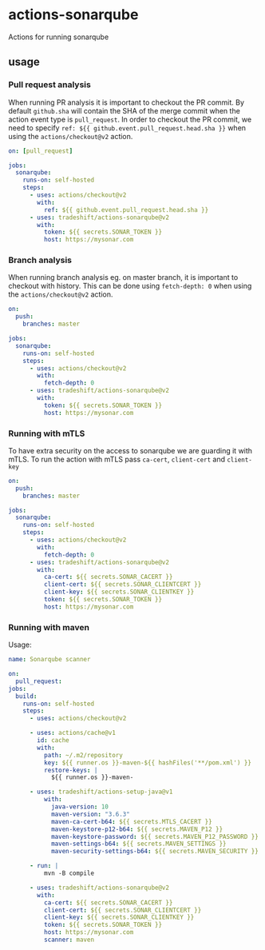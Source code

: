 # actions-sonarqube

Actions for running sonarqube

## usage

### Pull request analysis

When running PR analysis it is important to checkout the PR commit. By default
`github.sha` will contain the SHA of the merge commit when the action event
type is `pull_request`. In order to checkout the PR commit, we need to specify
`ref: ${{ github.event.pull_request.head.sha }}` when using the
`actions/checkout@v2` action.

```yaml
on: [pull_request]

jobs:
  sonarqube:
    runs-on: self-hosted
    steps:
      - uses: actions/checkout@v2
        with:
          ref: ${{ github.event.pull_request.head.sha }}
      - uses: tradeshift/actions-sonarqube@v2
        with:
          token: ${{ secrets.SONAR_TOKEN }}
          host: https://mysonar.com
```

### Branch analysis

When running branch analysis eg. on master branch, it is important to
checkout with history. This can be done using `fetch-depth: 0` when using
the `actions/checkout@v2` action.

```yaml
on:
  push:
    branches: master

jobs:
  sonarqube:
    runs-on: self-hosted
    steps:
      - uses: actions/checkout@v2
        with:
          fetch-depth: 0
      - uses: tradeshift/actions-sonarqube@v2
        with:
          token: ${{ secrets.SONAR_TOKEN }}
          host: https://mysonar.com
```

### Running with mTLS

To have extra security on the access to sonarqube we are guarding it with mTLS. To run the action with mTLS pass `ca-cert`, `client-cert` and `client-key`

```yaml
on:
  push:
    branches: master

jobs:
  sonarqube:
    runs-on: self-hosted
    steps:
      - uses: actions/checkout@v2
        with:
          fetch-depth: 0
      - uses: tradeshift/actions-sonarqube@v2
        with:
          ca-cert: ${{ secrets.SONAR_CACERT }}
          client-cert: ${{ secrets.SONAR_CLIENTCERT }}
          client-key: ${{ secrets.SONAR_CLIENTKEY }}
          token: ${{ secrets.SONAR_TOKEN }}
          host: https://mysonar.com
```

### Running with maven

Usage:

```yaml
name: Sonarqube scanner

on:
  pull_request:
jobs:
  build:
    runs-on: self-hosted
    steps:
      - uses: actions/checkout@v2

      - uses: actions/cache@v1
        id: cache
        with:
          path: ~/.m2/repository
          key: ${{ runner.os }}-maven-${{ hashFiles('**/pom.xml') }}
          restore-keys: |
            ${{ runner.os }}-maven-

      - uses: tradeshift/actions-setup-java@v1
          with:
            java-version: 10
            maven-version: "3.6.3"
            maven-ca-cert-b64: ${{ secrets.MTLS_CACERT }}
            maven-keystore-p12-b64: ${{ secrets.MAVEN_P12 }}
            maven-keystore-password: ${{ secrets.MAVEN_P12_PASSWORD }}
            maven-settings-b64: ${{ secrets.MAVEN_SETTINGS }}
            maven-security-settings-b64: ${{ secrets.MAVEN_SECURITY }}

      - run: |
          mvn -B compile

      - uses: tradeshift/actions-sonarqube@v2
        with:
          ca-cert: ${{ secrets.SONAR_CACERT }}
          client-cert: ${{ secrets.SONAR_CLIENTCERT }}
          client-key: ${{ secrets.SONAR_CLIENTKEY }}
          token: ${{ secrets.SONAR_TOKEN }}
          host: https://mysonar.com
          scanner: maven
```
